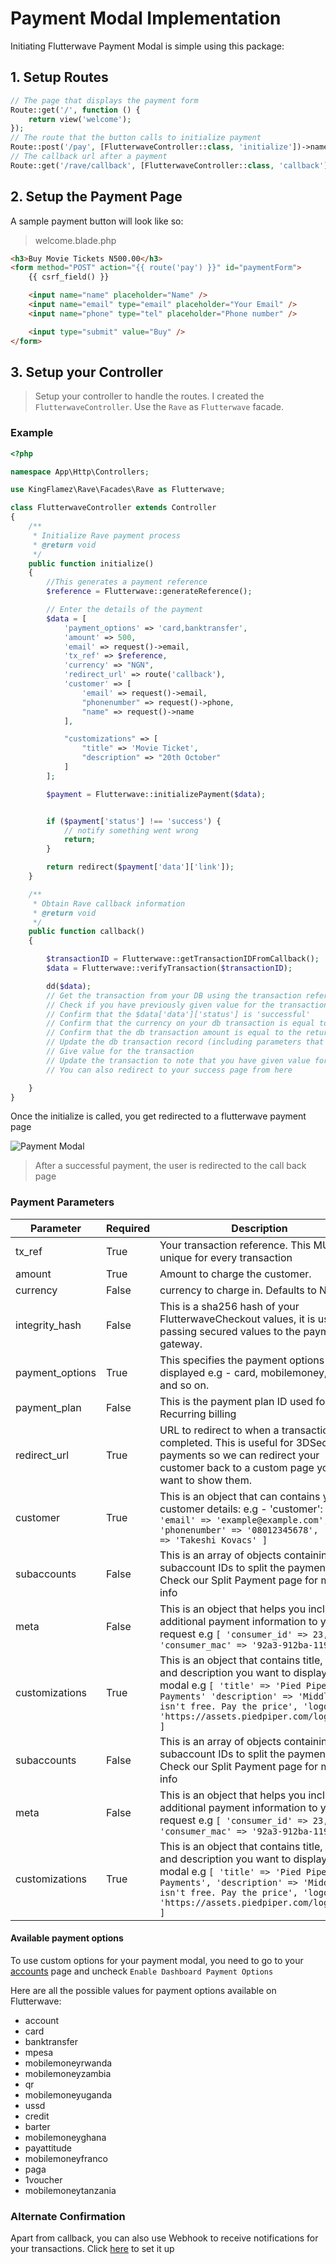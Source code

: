 # Payment Modal Implementation

Initiating Flutterwave Payment Modal is simple using this package:

## 1. Setup Routes

```php
// The page that displays the payment form
Route::get('/', function () {
    return view('welcome');
});
// The route that the button calls to initialize payment
Route::post('/pay', [FlutterwaveController::class, 'initialize'])->name('pay');
// The callback url after a payment
Route::get('/rave/callback', [FlutterwaveController::class, 'callback'])->name('callback');
```

## 2. Setup the Payment Page

A sample payment button will look like so:

> welcome.blade.php

```html
<h3>Buy Movie Tickets N500.00</h3>
<form method="POST" action="{{ route('pay') }}" id="paymentForm">
    {{ csrf_field() }}

    <input name="name" placeholder="Name" />
    <input name="email" type="email" placeholder="Your Email" />
    <input name="phone" type="tel" placeholder="Phone number" />

    <input type="submit" value="Buy" />
</form>
```

## 3. Setup your Controller

> Setup your controller to handle the routes. I created the `FlutterwaveController`. Use the `Rave` as `Flutterwave`
> facade.

### Example

```php
<?php

namespace App\Http\Controllers;

use KingFlamez\Rave\Facades\Rave as Flutterwave;

class FlutterwaveController extends Controller
{
    /**
     * Initialize Rave payment process
     * @return void
     */
    public function initialize()
    {
        //This generates a payment reference
        $reference = Flutterwave::generateReference();

        // Enter the details of the payment
        $data = [
            'payment_options' => 'card,banktransfer',
            'amount' => 500,
            'email' => request()->email,
            'tx_ref' => $reference,
            'currency' => "NGN",
            'redirect_url' => route('callback'),
            'customer' => [
                'email' => request()->email,
                "phonenumber" => request()->phone,
                "name" => request()->name
            ],

            "customizations" => [
                "title" => 'Movie Ticket',
                "description" => "20th October"
            ]
        ];

        $payment = Flutterwave::initializePayment($data);


        if ($payment['status'] !== 'success') {
            // notify something went wrong
            return;
        }

        return redirect($payment['data']['link']);
    }

    /**
     * Obtain Rave callback information
     * @return void
     */
    public function callback()
    {

        $transactionID = Flutterwave::getTransactionIDFromCallback();
        $data = Flutterwave::verifyTransaction($transactionID);

        dd($data);
        // Get the transaction from your DB using the transaction reference (txref)
        // Check if you have previously given value for the transaction. If you have, redirect to your successpage else, continue
        // Confirm that the $data['data']['status'] is 'successful'
        // Confirm that the currency on your db transaction is equal to the returned currency
        // Confirm that the db transaction amount is equal to the returned amount
        // Update the db transaction record (including parameters that didn't exist before the transaction is completed. for audit purpose)
        // Give value for the transaction
        // Update the transaction to note that you have given value for the transaction
        // You can also redirect to your success page from here

    }
}
```

Once the initialize is called, you get redirected to a flutterwave payment page

![Payment Modal](https://files.readme.io/3fb8aa3-Screenshot_2020-04-23_at_9.26.00_AM.png)

> After a successful payment, the user is redirected to the call back page
### Payment Parameters

| Parameter       | Required | Description                                                                                                                                                                                                                                   |
| --------------- | -------- | --------------------------------------------------------------------------------------------------------------------------------------------------------------------------------------------------------------------------------------------- |
| tx_ref          | True     | Your transaction reference. This MUST be unique for every transaction                                                                                                                                                                         |
| amount          | True     | Amount to charge the customer.                                                                                                                                                                                                                |
| currency        | False    | currency to charge in. Defaults to NGN                                                                                                                                                                                                        |
| integrity_hash  | False    | This is a sha256 hash of your FlutterwaveCheckout values, it is used for passing secured values to the payment gateway.                                                                                                                       |
| payment_options | True     | This specifies the payment options to be displayed e.g - card, mobilemoney, ussd and so on.                                                                                                                                                   |
| payment_plan    | False    | This is the payment plan ID used for Recurring billing                                                                                                                                                                                        |
| redirect_url    | True     | URL to redirect to when a transaction is completed. This is useful for 3DSecure payments so we can redirect your customer back to a custom page you want to show them.                                                                        |
| customer        | True     | This is an object that can contains your customer details: e.g - 'customer': `[ 'email' => 'example@example.com', 'phonenumber' => '08012345678', 'name' => 'Takeshi Kovacs' ]`                                                                     |
| subaccounts     | False    | This is an array of objects containing the subaccount IDs to split the payment into. Check our Split Payment page for more info                                                                                                               |
| meta            | False    | This is an object that helps you include additional payment information to your request e.g `[ 'consumer_id' => 23, 'consumer_mac' => '92a3-912ba-1192a']`                                                                                        |
| customizations  | True     | This is an object that contains title, logo, and description you want to display on the modal e.g `[ 'title' => 'Pied Piper Payments' 'description' => 'Middleout isn't free. Pay the price', 'logo' => 'https://assets.piedpiper.com/logo.png' ]`  |
| subaccounts     | False    | This is an array of objects containing the subaccount IDs to split the payment into. Check our Split Payment page for more info                                                                                                               |
| meta            | False    | This is an object that helps you include additional payment information to your request e.g `[ 'consumer_id' => 23, 'consumer_mac' => '92a3-912ba-1192a' ]`                                                                                       |
| customizations  | True     | This is an object that contains title, logo, and description you want to display on the modal e.g `[ 'title' => 'Pied Piper Payments', 'description' => 'Middleout isn't free. Pay the price', 'logo' => 'https://assets.piedpiper.com/logo.png' ]` |

#### Available payment options

To use custom options for your payment modal, you need to go to your [accounts](https://dashboard.flutterwave.com/dashboard/settings/accounts) page and uncheck `Enable Dashboard Payment Options`

Here are all the possible values for payment options available on Flutterwave:

-  account
-  card
- banktransfer
- mpesa
- mobilemoneyrwanda
- mobilemoneyzambia
- qr
- mobilemoneyuganda
- ussd
- credit
- barter
- mobilemoneyghana
- payattitude
- mobilemoneyfranco
- paga
- 1voucher
- mobilemoneytanzania


### Alternate Confirmation

Apart from callback, you can also use Webhook to receive notifications for your transactions. Click [here](/verification/webhook.html) to set it up 
